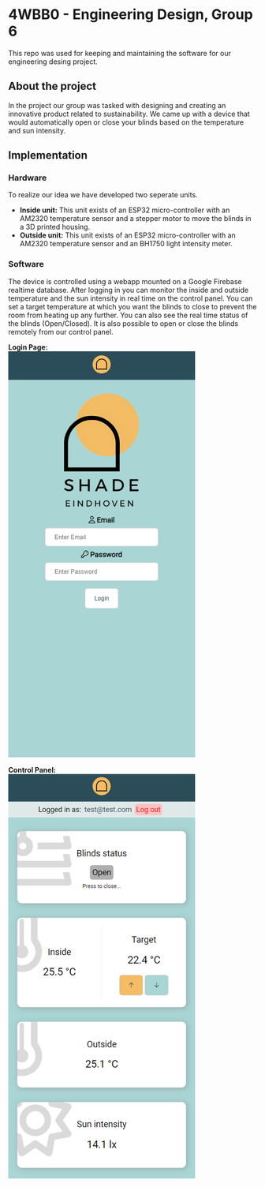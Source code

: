 # 4WBB0 - Engineering Design, Group 6

This repo was used for keeping and maintaining the software for our engineering desing project.

## About the project

In the project our group was tasked with designing and creating an innovative product related to sustainability. We came up with a device that would automatically open or close your blinds based on the temperature and sun intensity.

## Implementation

### Hardware
To realize our idea we have developed two seperate units.
- **Inside unit:** This unit exists of an ESP32 micro-controller with an AM2320 temperature sensor and a stepper motor to move the blinds in a 3D printed housing. 
- **Outside unit:** This unit exists of an ESP32 micro-controller with an AM2320 temperature sensor and an BH1750 light intensity meter.

### Software
The device is controlled using a webapp mounted on a Google Firebase realtime database. After logging in you can monitor the inside and outside temperature and the sun intensity in real time on the control panel. You can set a target temperature at which you want the blinds to close to prevent the room from heating up any further. You can also see the real time status of the blinds (Open/Closed). It is also possible to open or close the blinds remotely from our control panel.</br>

**Login Page:**</br>
![Login Page](/images/login.PNG)</br>

**Control Panel:**</br>
![Control Panel](/images/controlPanel.PNG)
